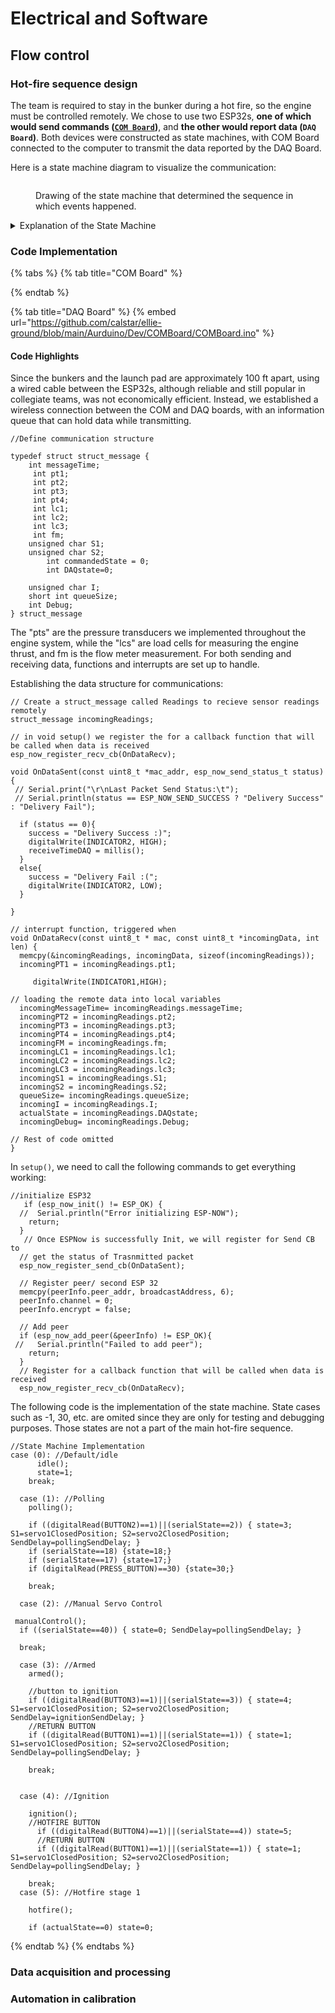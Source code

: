 # Electrical and Software

## Flow control

### Hot-fire sequence design

The team is required to stay in the bunker during a hot fire, so the engine must be controlled remotely. We chose to use two ESP32s, **one of which would send commands (**[**`COM Board`**](electrical-and-software.md#com-board)**)**, and **the other would report data (`DAQ Board`)**. Both devices were constructed as state machines, with COM Board connected to the computer to transmit the data reported by the DAQ Board.

Here is a state machine diagram to visualize the communication:&#x20;

<figure><img src="../../.gitbook/assets/ELLIE STATE MACHINE.png" alt=""><figcaption><p>Drawing of the state machine that determined the sequence in which events happened. </p></figcaption></figure>

<details>

<summary>Explanation of the State Machine</summary>

After the initial start-up, the COM board first goes into state 0, then settles in state 1. It instructs the DAQ board to enter state 1 and only poll for data at a relatively slow rate (about 1 data point per second). The COM Board and DAQ board lights would flash when a data packet is successfully sent or received.&#x20;

When button 1 is pressed, the COM board enters state 3, the armed state. The DAQ board receives the command to change state and moves to state 3 as well. Both the COM and DAQ lights become solid to indicate the state change. Here the poling occurs more frequently, and the system is ready to execute the hot-fire stages.&#x20;

After button 2 is pressed, ignition occurs. However, no further actions are happening as a visual confirmation of a visible flame is necessary to continue.&#x20;

Once a visible flame is confirmed, and button 3 is pressed, the COM board enters state 5. The DAQ board, after moving to the same state, enters an automatic process. At this point, instead of commanding, the COM board listens for the status update from the DAQ board.

The DAQ board, at state 5, opens GOX valve and keep the ETH valve closed. After approximately 0.5 second, the board moves to state 6, where both valves are opened. State 7 comes x seconds afterward, x being the planned hot-fire time, and closes the GOX valve. It lasts for another 0.5 second, and transitions into state 8, where both valves are closed. At this point, DAQ resets the state to 0, and pass it back to the COM board, which adjusts the state accordingly. A full hot-fire sequence is complete.&#x20;

Devices connected to DAQ: 4 PTs (pressure transducers), 1 FM (flow meter), load cells.

</details>

### Code Implementation

{% tabs %}
{% tab title="COM Board" %}

{% endtab %}

{% tab title="DAQ Board" %}
{% embed url="https://github.com/calstar/ellie-ground/blob/main/Aurduino/Dev/COMBoard/COMBoard.ino" %}

#### Code Highlights

Since the bunkers and the launch pad are approximately 100 ft apart, using a wired cable between the ESP32s, although reliable and still popular in collegiate teams, was not economically efficient. Instead, we established a wireless connection between the COM and DAQ boards, with an information queue that can hold data while transmitting.

```arduino
//Define communication structure

typedef struct struct_message {
    int messageTime;
     int pt1;
     int pt2;
     int pt3;
     int pt4;
     int lc1;
     int lc2;
     int lc3;
     int fm;
    unsigned char S1;
    unsigned char S2;
        int commandedState = 0;
        int DAQstate=0;

    unsigned char I;
    short int queueSize;
    int Debug;
} struct_message
```

The "pts" are the pressure transducers we implemented throughout the engine system, while the "lcs" are load cells for measuring the engine thrust, and fm is the flow meter measurement. For both sending and receiving data, functions and interrupts are set up to handle.&#x20;

Establishing the data structure for communications:

```arduino
// Create a struct_message called Readings to recieve sensor readings remotely
struct_message incomingReadings;

// in void setup() we register the for a callback function that will be called when data is received
esp_now_register_recv_cb(OnDataRecv);

void OnDataSent(const uint8_t *mac_addr, esp_now_send_status_t status) {
 // Serial.print("\r\nLast Packet Send Status:\t");
 // Serial.println(status == ESP_NOW_SEND_SUCCESS ? "Delivery Success" : "Delivery Fail");

  if (status == 0){
    success = "Delivery Success :)";
    digitalWrite(INDICATOR2, HIGH);
    receiveTimeDAQ = millis();
  }
  else{
    success = "Delivery Fail :(";
    digitalWrite(INDICATOR2, LOW);
  }

}

// interrupt function, triggered when 
void OnDataRecv(const uint8_t * mac, const uint8_t *incomingData, int len) {
  memcpy(&incomingReadings, incomingData, sizeof(incomingReadings));
  incomingPT1 = incomingReadings.pt1;

     digitalWrite(INDICATOR1,HIGH);

// loading the remote data into local variables
  incomingMessageTime= incomingReadings.messageTime;
  incomingPT2 = incomingReadings.pt2;
  incomingPT3 = incomingReadings.pt3;
  incomingPT4 = incomingReadings.pt4;
  incomingFM = incomingReadings.fm;
  incomingLC1 = incomingReadings.lc1;
  incomingLC2 = incomingReadings.lc2;
  incomingLC3 = incomingReadings.lc3;
  incomingS1 = incomingReadings.S1;
  incomingS2 = incomingReadings.S2;
  queueSize= incomingReadings.queueSize;
  incomingI = incomingReadings.I;
  actualState = incomingReadings.DAQstate;
  incomingDebug= incomingReadings.Debug;

// Rest of code omitted
}
```

In `setup()`, we need to call the following commands to get everything working:

```arduino
//initialize ESP32
   if (esp_now_init() != ESP_OK) {
  //  Serial.println("Error initializing ESP-NOW");
    return;
  }
   // Once ESPNow is successfully Init, we will register for Send CB to
  // get the status of Trasnmitted packet
  esp_now_register_send_cb(OnDataSent);

  // Register peer/ second ESP 32
  memcpy(peerInfo.peer_addr, broadcastAddress, 6);
  peerInfo.channel = 0;
  peerInfo.encrypt = false;

  // Add peer
  if (esp_now_add_peer(&peerInfo) != ESP_OK){
 //   Serial.println("Failed to add peer");
    return;
  }
  // Register for a callback function that will be called when data is received
  esp_now_register_recv_cb(OnDataRecv);
```

The following code is the implementation of the state machine. State cases such as -1, 30, etc. are omited since they are only for testing and debugging purposes. Those states are not a part of the main hot-fire sequence.

```arduino
//State Machine Implementation
case (0): //Default/idle
      idle();
      state=1;  
    break;

  case (1): //Polling
    polling();

    if ((digitalRead(BUTTON2)==1)||(serialState==2)) { state=3; S1=servo1ClosedPosition; S2=servo2ClosedPosition; SendDelay=pollingSendDelay; }
    if (serialState==18) {state=18;} 
    if (serialState==17) {state=17;} 
    if (digitalRead(PRESS_BUTTON)==30) {state=30;}

    break;

  case (2): //Manual Servo Control

 manualControl();
  if ((serialState==40)) { state=0; SendDelay=pollingSendDelay; }

  break;

  case (3): //Armed
    armed();

    //button to ignition 
    if ((digitalRead(BUTTON3)==1)||(serialState==3)) { state=4; S1=servo1ClosedPosition; S2=servo2ClosedPosition; SendDelay=ignitionSendDelay; }
    //RETURN BUTTON
    if ((digitalRead(BUTTON1)==1)||(serialState==1)) { state=1; S1=servo1ClosedPosition; S2=servo2ClosedPosition; SendDelay=pollingSendDelay; }
      
    break;


  case (4): //Ignition

    ignition();
    //HOTFIRE BUTTON
      if ((digitalRead(BUTTON4)==1)||(serialState==4)) state=5; 
      //RETURN BUTTON
      if ((digitalRead(BUTTON1)==1)||(serialState==1)) { state=1; S1=servo1ClosedPosition; S2=servo2ClosedPosition; SendDelay=pollingSendDelay; }
      
    break;
  case (5): //Hotfire stage 1

    hotfire();

    if (actualState==0) state=0;
```
{% endtab %}
{% endtabs %}

### Data acquisition and processing

### Automation in calibration
